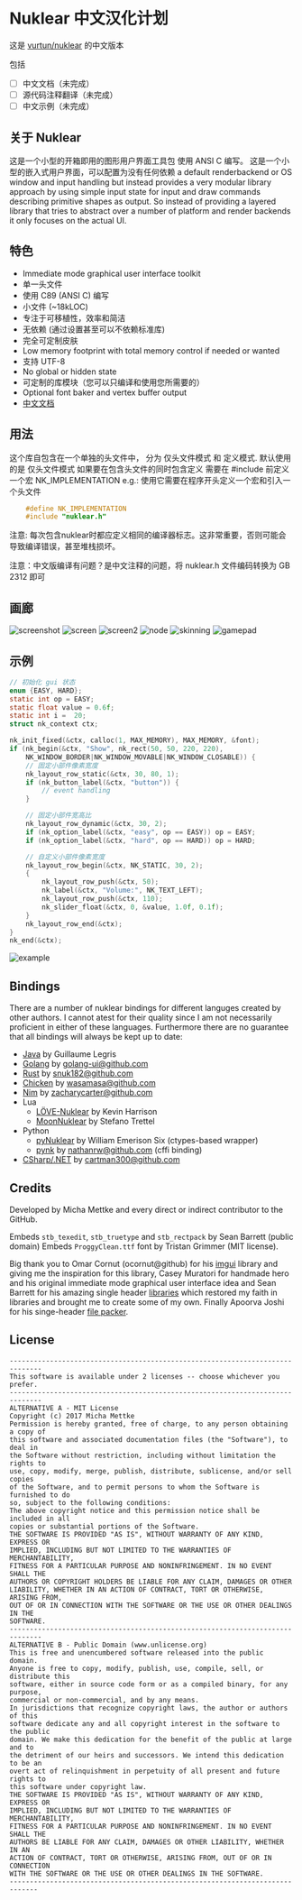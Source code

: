 # Nuklear 中文汉化计划

这是 [vurtun/nuklear](https://github.com/vurtun/nuklear) 的中文版本

包括

* [ ] 中文文档（未完成）
* [ ] 源代码注释翻译（未完成）
* [ ] 中文示例（未完成）

## 关于 Nuklear

这是一个小型的开箱即用的图形用户界面工具包
使用 ANSI C 编写。
这是一个小型的嵌入式用户界面，可以配置为没有任何依赖
a default renderbackend or OS window and input handling but instead provides a very modular
library approach by using simple input state for input and draw
commands describing primitive shapes as output. So instead of providing 
a layered library that tries to abstract over a number of platform and
render backends it only focuses on the actual UI.

## 特色

- Immediate mode graphical user interface toolkit
- 单一头文件
- 使用 C89 (ANSI C) 编写
- 小文件 (~18kLOC)
- 专注于可移植性，效率和简洁
- 无依赖 (通过设置甚至可以不依赖标准库)
- 完全可定制皮肤
- Low memory footprint with total memory control if needed or wanted
- 支持 UTF-8
- No global or hidden state
- 可定制的库模块（您可以只编译和使用您所需要的）
- Optional font baker and vertex buffer output
- [中文文档](https://github.com/zoollcar/nuklear/blob/master/doc/nuklear.html)

## 用法
这个库自包含在一个单独的头文件中，
分为 仅头文件模式 和 定义模式. 默认使用的是 仅头文件模式
如果要在包含头文件的同时包含定义 需要在 #include 前定义一个宏 NK_IMPLEMENTATION
e.g.:
使用它需要在程序开头定义一个宏和引入一个头文件

~~~~~~~~~~~~~~~~~~~~~~~~~~~~~~~~~C
    #define NK_IMPLEMENTATION
    #include "nuklear.h"
~~~~~~~~~~~~~~~~~~~~~~~~~~~~~~~~~
注意: 每次包含nuklear时都应定义相同的编译器标志。这非常重要，否则可能会导致编译错误，甚至堆栈损坏。

注意：中文版编译有问题？是中文注释的问题，将 nuklear.h 文件编码转换为 GB 2312 即可

## 画廊

![screenshot](https://cloud.githubusercontent.com/assets/8057201/11761525/ae06f0ca-a0c6-11e5-819d-5610b25f6ef4.gif)
![screen](https://cloud.githubusercontent.com/assets/8057201/13538240/acd96876-e249-11e5-9547-5ac0b19667a0.png)
![screen2](https://cloud.githubusercontent.com/assets/8057201/13538243/b04acd4c-e249-11e5-8fd2-ad7744a5b446.png)
![node](https://cloud.githubusercontent.com/assets/8057201/9976995/e81ac04a-5ef7-11e5-872b-acd54fbeee03.gif)
![skinning](https://cloud.githubusercontent.com/assets/8057201/15991632/76494854-30b8-11e6-9555-a69840d0d50b.png)
![gamepad](https://cloud.githubusercontent.com/assets/8057201/14902576/339926a8-0d9c-11e6-9fee-a8b73af04473.png)

## 示例

```c
// 初始化 gui 状态
enum {EASY, HARD};
static int op = EASY;
static float value = 0.6f;
static int i =  20;
struct nk_context ctx;

nk_init_fixed(&ctx, calloc(1, MAX_MEMORY), MAX_MEMORY, &font);
if (nk_begin(&ctx, "Show", nk_rect(50, 50, 220, 220),
    NK_WINDOW_BORDER|NK_WINDOW_MOVABLE|NK_WINDOW_CLOSABLE)) {
    // 固定小部件像素宽度
    nk_layout_row_static(&ctx, 30, 80, 1);
    if (nk_button_label(&ctx, "button")) {
        // event handling
    }

    // 固定小部件宽高比
    nk_layout_row_dynamic(&ctx, 30, 2);
    if (nk_option_label(&ctx, "easy", op == EASY)) op = EASY;
    if (nk_option_label(&ctx, "hard", op == HARD)) op = HARD;

    // 自定义小部件像素宽度
    nk_layout_row_begin(&ctx, NK_STATIC, 30, 2);
    {
        nk_layout_row_push(&ctx, 50);
        nk_label(&ctx, "Volume:", NK_TEXT_LEFT);
        nk_layout_row_push(&ctx, 110);
        nk_slider_float(&ctx, 0, &value, 1.0f, 0.1f);
    }
    nk_layout_row_end(&ctx);
}
nk_end(&ctx);
```
![example](https://cloud.githubusercontent.com/assets/8057201/10187981/584ecd68-675c-11e5-897c-822ef534a876.png)

## Bindings
There are a number of nuklear bindings for different languges created by other authors.
I cannot atest for their quality since I am not necessarily proficient in either of these
languages. Furthermore there are no guarantee that all bindings will always be kept up to date:

- [Java](https://github.com/glegris/nuklear4j) by Guillaume Legris
- [Golang](https://github.com/golang-ui/nuklear) by golang-ui@github.com
- [Rust](https://github.com/snuk182/nuklear-rust) by snuk182@github.com
- [Chicken](https://github.com/wasamasa/nuklear) by wasamasa@github.com
- [Nim](https://github.com/zacharycarter/nuklear-nim) by zacharycarter@github.com
- Lua
  - [LÖVE-Nuklear](https://github.com/keharriso/love-nuklear) by Kevin Harrison
  - [MoonNuklear](https://github.com/stetre/moonnuklear) by Stefano Trettel
- Python
  - [pyNuklear](https://github.com/billsix/pyNuklear) by William Emerison Six (ctypes-based wrapper)
  - [pynk](https://github.com/nathanrw/nuklear-cffi) by nathanrw@github.com (cffi binding)
- [CSharp/.NET](https://github.com/cartman300/NuklearDotNet) by cartman300@github.com

## Credits
Developed by Micha Mettke and every direct or indirect contributor to the GitHub.


Embeds `stb_texedit`, `stb_truetype` and `stb_rectpack` by Sean Barrett (public domain)
Embeds `ProggyClean.ttf` font by Tristan Grimmer (MIT license).


Big thank you to Omar Cornut (ocornut@github) for his [imgui](https://github.com/ocornut/imgui) library and
giving me the inspiration for this library, Casey Muratori for handmade hero
and his original immediate mode graphical user interface idea and Sean
Barrett for his amazing single header [libraries](https://github.com/nothings/stb) which restored my faith
in libraries and brought me to create some of my own. Finally Apoorva Joshi for his singe-header [file packer](http://apoorvaj.io/single-header-packer.html).

## License
```
------------------------------------------------------------------------------
This software is available under 2 licenses -- choose whichever you prefer.
------------------------------------------------------------------------------
ALTERNATIVE A - MIT License
Copyright (c) 2017 Micha Mettke
Permission is hereby granted, free of charge, to any person obtaining a copy of
this software and associated documentation files (the "Software"), to deal in
the Software without restriction, including without limitation the rights to
use, copy, modify, merge, publish, distribute, sublicense, and/or sell copies
of the Software, and to permit persons to whom the Software is furnished to do
so, subject to the following conditions:
The above copyright notice and this permission notice shall be included in all
copies or substantial portions of the Software.
THE SOFTWARE IS PROVIDED "AS IS", WITHOUT WARRANTY OF ANY KIND, EXPRESS OR
IMPLIED, INCLUDING BUT NOT LIMITED TO THE WARRANTIES OF MERCHANTABILITY,
FITNESS FOR A PARTICULAR PURPOSE AND NONINFRINGEMENT. IN NO EVENT SHALL THE
AUTHORS OR COPYRIGHT HOLDERS BE LIABLE FOR ANY CLAIM, DAMAGES OR OTHER
LIABILITY, WHETHER IN AN ACTION OF CONTRACT, TORT OR OTHERWISE, ARISING FROM,
OUT OF OR IN CONNECTION WITH THE SOFTWARE OR THE USE OR OTHER DEALINGS IN THE
SOFTWARE.
------------------------------------------------------------------------------
ALTERNATIVE B - Public Domain (www.unlicense.org)
This is free and unencumbered software released into the public domain.
Anyone is free to copy, modify, publish, use, compile, sell, or distribute this
software, either in source code form or as a compiled binary, for any purpose,
commercial or non-commercial, and by any means.
In jurisdictions that recognize copyright laws, the author or authors of this
software dedicate any and all copyright interest in the software to the public
domain. We make this dedication for the benefit of the public at large and to
the detriment of our heirs and successors. We intend this dedication to be an
overt act of relinquishment in perpetuity of all present and future rights to
this software under copyright law.
THE SOFTWARE IS PROVIDED "AS IS", WITHOUT WARRANTY OF ANY KIND, EXPRESS OR
IMPLIED, INCLUDING BUT NOT LIMITED TO THE WARRANTIES OF MERCHANTABILITY,
FITNESS FOR A PARTICULAR PURPOSE AND NONINFRINGEMENT. IN NO EVENT SHALL THE
AUTHORS BE LIABLE FOR ANY CLAIM, DAMAGES OR OTHER LIABILITY, WHETHER IN AN
ACTION OF CONTRACT, TORT OR OTHERWISE, ARISING FROM, OUT OF OR IN CONNECTION
WITH THE SOFTWARE OR THE USE OR OTHER DEALINGS IN THE SOFTWARE.
-----------------------------------------------------------------------------
```
